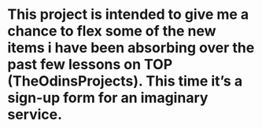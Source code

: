 # This project is intended to give me a chance to flex some of the new items i have been absorbing over the past few lessons on TOP (TheOdinsProjects). This time it’s a sign-up form for an imaginary service.